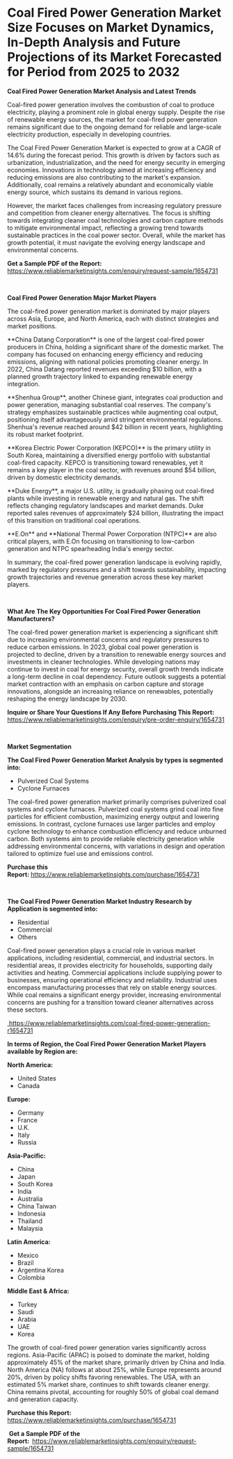 <p><h1>Coal Fired Power Generation Market Size Focuses on Market Dynamics, In-Depth Analysis and Future Projections of its Market Forecasted for Period from 2025 to 2032</h1></p><p><strong>Coal Fired Power Generation Market Analysis and Latest Trends</strong></p>
<p><p>Coal-fired power generation involves the combustion of coal to produce electricity, playing a prominent role in global energy supply. Despite the rise of renewable energy sources, the market for coal-fired power generation remains significant due to the ongoing demand for reliable and large-scale electricity production, especially in developing countries.</p><p>The Coal Fired Power Generation Market is expected to grow at a CAGR of 14.6% during the forecast period. This growth is driven by factors such as urbanization, industrialization, and the need for energy security in emerging economies. Innovations in technology aimed at increasing efficiency and reducing emissions are also contributing to the market's expansion. Additionally, coal remains a relatively abundant and economically viable energy source, which sustains its demand in various regions.</p><p>However, the market faces challenges from increasing regulatory pressure and competition from cleaner energy alternatives. The focus is shifting towards integrating cleaner coal technologies and carbon capture methods to mitigate environmental impact, reflecting a growing trend towards sustainable practices in the coal power sector. Overall, while the market has growth potential, it must navigate the evolving energy landscape and environmental concerns.</p></p>
<p><strong>Get a Sample PDF of the Report:&nbsp;</strong> <a href="https://www.reliablemarketinsights.com/enquiry/request-sample/1654731?utm_campaign=3318&utm_medium=2&utm_source=Github&utm_content=ia&utm_term=16042025&utm_id=coal-fired-power-generation">https://www.reliablemarketinsights.com/enquiry/request-sample/1654731</a></p>
<p>&nbsp;</p>
<p><strong>Coal Fired Power Generation Major Market Players</strong></p>
<p><p>The coal-fired power generation market is dominated by major players across Asia, Europe, and North America, each with distinct strategies and market positions. </p><p>**China Datang Corporation** is one of the largest coal-fired power producers in China, holding a significant share of the domestic market. The company has focused on enhancing energy efficiency and reducing emissions, aligning with national policies promoting cleaner energy. In 2022, China Datang reported revenues exceeding $10 billion, with a planned growth trajectory linked to expanding renewable energy integration.</p><p>**Shenhua Group**, another Chinese giant, integrates coal production and power generation, managing substantial coal reserves. The company's strategy emphasizes sustainable practices while augmenting coal output, positioning itself advantageously amid stringent environmental regulations. Shenhua's revenue reached around $42 billion in recent years, highlighting its robust market footprint.</p><p>**Korea Electric Power Corporation (KEPCO)** is the primary utility in South Korea, maintaining a diversified energy portfolio with substantial coal-fired capacity. KEPCO is transitioning toward renewables, yet it remains a key player in the coal sector, with revenues around $54 billion, driven by domestic electricity demands.</p><p>**Duke Energy**, a major U.S. utility, is gradually phasing out coal-fired plants while investing in renewable energy and natural gas. The shift reflects changing regulatory landscapes and market demands. Duke reported sales revenues of approximately $24 billion, illustrating the impact of this transition on traditional coal operations.</p><p>**E.On** and **National Thermal Power Corporation (NTPC)** are also critical players, with E.On focusing on transitioning to low-carbon generation and NTPC spearheading India's energy sector. </p><p>In summary, the coal-fired power generation landscape is evolving rapidly, marked by regulatory pressures and a shift towards sustainability, impacting growth trajectories and revenue generation across these key market players.</p></p>
<p>&nbsp;</p>
<p><strong>What Are The Key Opportunities For Coal Fired Power Generation Manufacturers?</strong></p>
<p><p>The coal-fired power generation market is experiencing a significant shift due to increasing environmental concerns and regulatory pressures to reduce carbon emissions. In 2023, global coal power generation is projected to decline, driven by a transition to renewable energy sources and investments in cleaner technologies. While developing nations may continue to invest in coal for energy security, overall growth trends indicate a long-term decline in coal dependency. Future outlook suggests a potential market contraction with an emphasis on carbon capture and storage innovations, alongside an increasing reliance on renewables, potentially reshaping the energy landscape by 2030.</p></p>
<p><strong>Inquire or Share Your Questions If Any Before Purchasing This Report:</strong> <a href="https://www.reliablemarketinsights.com/enquiry/pre-order-enquiry/1654731?utm_campaign=3318&utm_medium=2&utm_source=Github&utm_content=ia&utm_term=16042025&utm_id=coal-fired-power-generation">https://www.reliablemarketinsights.com/enquiry/pre-order-enquiry/1654731</a></p>
<p>&nbsp;</p>
<p><strong>Market Segmentation</strong></p>
<p><strong>The Coal Fired Power Generation Market Analysis by types is segmented into:</strong></p>
<p><ul><li>Pulverized Coal Systems</li><li>Cyclone Furnaces</li></ul></p>
<p><p>The coal-fired power generation market primarily comprises pulverized coal systems and cyclone furnaces. Pulverized coal systems grind coal into fine particles for efficient combustion, maximizing energy output and lowering emissions. In contrast, cyclone furnaces use larger particles and employ cyclone technology to enhance combustion efficiency and reduce unburned carbon. Both systems aim to provide reliable electricity generation while addressing environmental concerns, with variations in design and operation tailored to optimize fuel use and emissions control.</p></p>
<p><strong>Purchase this Report:&nbsp;</strong><a href="https://www.reliablemarketinsights.com/purchase/1654731?utm_campaign=3318&utm_medium=2&utm_source=Github&utm_content=ia&utm_term=16042025&utm_id=coal-fired-power-generation">https://www.reliablemarketinsights.com/purchase/1654731</a></p>
<p>&nbsp;</p>
<p><strong>The Coal Fired Power Generation Market Industry Research by Application is segmented into:</strong></p>
<p><ul><li>Residential</li><li>Commercial</li><li>Others</li></ul></p>
<p><p>Coal-fired power generation plays a crucial role in various market applications, including residential, commercial, and industrial sectors. In residential areas, it provides electricity for households, supporting daily activities and heating. Commercial applications include supplying power to businesses, ensuring operational efficiency and reliability. Industrial uses encompass manufacturing processes that rely on stable energy sources. While coal remains a significant energy provider, increasing environmental concerns are pushing for a transition toward cleaner alternatives across these sectors.</p></p>
<p><a href="https://www.reliablemarketinsights.com/coal-fired-power-generation-r1654731?utm_campaign=3318&utm_medium=2&utm_source=Github&utm_content=ia&utm_term=16042025&utm_id=coal-fired-power-generation">&nbsp;https://www.reliablemarketinsights.com/coal-fired-power-generation-r1654731</a></p>
<p><strong>In terms of Region, the Coal Fired Power Generation Market Players available by Region are:</strong></p>
<p>
    <p> <strong> North America: </strong>
        <ul>
            <li>United States</li>
            <li>Canada</li>
        </ul>
        </p> 
    <p> <strong> Europe: </strong>
        <ul>
            <li>Germany</li>
            <li>France</li>
            <li>U.K.</li>
            <li>Italy</li>
            <li>Russia</li>
        </ul>
        </p> 
    <p> <strong> Asia-Pacific: </strong>
        <ul>
            <li>China</li>
            <li>Japan</li>
            <li>South Korea</li>
            <li>India</li>
            <li>Australia</li>
            <li>China Taiwan</li>
            <li>Indonesia</li>
            <li>Thailand</li>
            <li>Malaysia</li>
        </ul>
        </p> 
    <p> <strong> Latin America: </strong>
        <ul>
            <li>Mexico</li>
            <li>Brazil</li>
            <li>Argentina Korea</li>
            <li>Colombia</li>
        </ul>
        </p> 
    <p> <strong> Middle East & Africa: </strong>
        <ul>
            <li>Turkey</li>
            <li>Saudi</li>
            <li>Arabia</li>
            <li>UAE</li>
            <li>Korea</li>
        </ul>
    </p>
    </p>
<p><p>The growth of coal-fired power generation varies significantly across regions. Asia-Pacific (APAC) is poised to dominate the market, holding approximately 45% of the market share, primarily driven by China and India. North America (NA) follows at about 25%, while Europe represents around 20%, driven by policy shifts favoring renewables. The USA, with an estimated 5% market share, continues to shift towards cleaner energy. China remains pivotal, accounting for roughly 50% of global coal demand and generation capacity.</p></p>
<p><strong>Purchase this Report: </strong><a href="https://www.reliablemarketinsights.com/purchase/1654731?utm_campaign=3318&utm_medium=2&utm_source=Github&utm_content=ia&utm_term=16042025&utm_id=coal-fired-power-generation">https://www.reliablemarketinsights.com/purchase/1654731</a></p>
<p>&nbsp;<strong>Get a Sample PDF of the Report:&nbsp;&nbsp;</strong><a href="https://www.reliablemarketinsights.com/enquiry/request-sample/1654731?utm_campaign=3318&utm_medium=2&utm_source=Github&utm_content=ia&utm_term=16042025&utm_id=coal-fired-power-generation">https://www.reliablemarketinsights.com/enquiry/request-sample/1654731</a></p>
<p><strong></strong></p>
<p><p></p><p></p><p></p></p>